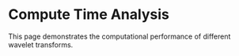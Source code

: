 # Compute Time Analysis

This page demonstrates the computational performance of different wavelet transforms.

<div class="explore-compute-time">
</div>
